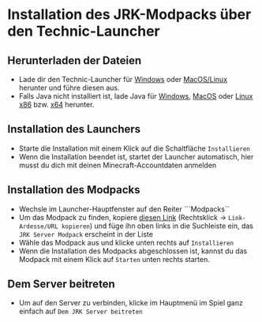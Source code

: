 # Installation des JRK-Modpacks über den Technic-Launcher

## Herunterladen der Dateien
- Lade dir den Technic-Launcher für [Windows](https://launcher.technicpack.net/launcher4/671/TechnicLauncher.exe) oder [MacOS/Linux](https://launcher.technicpack.net/launcher4/671/TechnicLauncher.jar) herunter und führe diesen aus.
- Falls Java nicht installiert ist, lade Java für [Windows](https://javadl.oracle.com/webapps/download/AutoDL?BundleId=245057_d3c52aa6bfa54d3ca74e617f18309292), [MacOS](https://javadl.oracle.com/webapps/download/AutoDL?BundleId=245051_d3c52aa6bfa54d3ca74e617f18309292) oder [Linux x86](https://javadl.oracle.com/webapps/download/AutoDL?BundleId=245048_d3c52aa6bfa54d3ca74e617f18309292) bzw. [x64](https://javadl.oracle.com/webapps/download/AutoDL?BundleId=245050_d3c52aa6bfa54d3ca74e617f18309292) herunter.

## Installation des Launchers
- Starte die Installation mit einem Klick auf die Schaltfläche ``Installieren``
- Wenn die Installation beendet ist, startet der Launcher automatisch, hier musst du dich mit deinen Minecraft-Accountdaten anmelden

## Installation des Modpacks
- Wechsle im Launcher-Hauptfenster auf den Reiter ```Modpacks``
- Um das Modpack zu finden, kopiere [diesen Link](http://api.technicpack.net/modpack/jrk-server-modpack) (Rechtsklick -> ``Link-Ardesse/URL kopieren``) und füge ihn oben links in die Suchleiste ein, das ``JRK Server Modpack`` erscheint in der Liste
- Wähle das Modpack aus und klicke unten rechts auf ``Installieren``
- Wenn die Installation des Modpacks abgeschlossen ist, kannst du das Modpack mit einem Klick auf ``Starten`` unten rechts starten.

## Dem Server beitreten
- Um auf den Server zu verbinden, klicke im Hauptmenü im Spiel ganz einfach auf ``Dem JRK Server beitreten``
